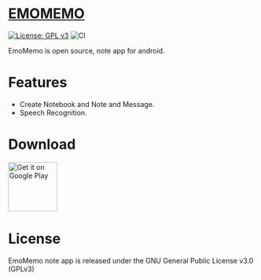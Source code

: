 # [EMOMEMO](https://play.google.com/store/apps/details?id=jp.kaleidot725.emomemo)

[![License: GPL v3](https://img.shields.io/badge/License-GPL%20v3-blue.svg)](LICENSE.md)
![CI](https://github.com/kaleidot725/emomemo/workflows/merge_check/badge.svg
)

EmoMemo is open source, note app for android.

# Features

- Create Notebook and Note and Message.
- Speech Recognition.

# Download

<a href='https://play.google.com/store/apps/details?id=jp.kaleidot725.emomemo&pcampaignid=pcampaignidMKT-Other-global-all-co-prtnr-py-PartBadge-Mar2515-1'><img alt='Get it on Google Play' src='https://play.google.com/intl/en_us/badges/static/images/badges/en_badge_web_generic.png' height=100/></a>

# License

EmoMemo note app is released under the GNU General Public License v3.0 (GPLv3)
